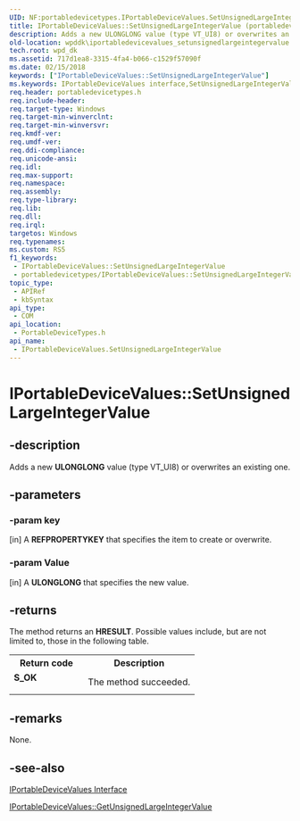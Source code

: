```yaml
---
UID: NF:portabledevicetypes.IPortableDeviceValues.SetUnsignedLargeIntegerValue
title: IPortableDeviceValues::SetUnsignedLargeIntegerValue (portabledevicetypes.h)
description: Adds a new ULONGLONG value (type VT_UI8) or overwrites an existing one.
old-location: wpddk\iportabledevicevalues_setunsignedlargeintegervalue.htm
tech.root: wpd_dk
ms.assetid: 717d1ea8-3315-4fa4-b066-c1529f57090f
ms.date: 02/15/2018
keywords: ["IPortableDeviceValues::SetUnsignedLargeIntegerValue"]
ms.keywords: IPortableDeviceValues interface,SetUnsignedLargeIntegerValue method, IPortableDeviceValues.SetUnsignedLargeIntegerValue, IPortableDeviceValues::SetUnsignedLargeIntegerValue, IPortableDeviceValuesSetUnsignedLargeIntegerValue, SetUnsignedLargeIntegerValue, SetUnsignedLargeIntegerValue method, SetUnsignedLargeIntegerValue method,IPortableDeviceValues interface, portabledevicetypes/IPortableDeviceValues::SetUnsignedLargeIntegerValue, wpddk.iportabledevicevalues_setunsignedlargeintegervalue
req.header: portabledevicetypes.h
req.include-header: 
req.target-type: Windows
req.target-min-winverclnt: 
req.target-min-winversvr: 
req.kmdf-ver: 
req.umdf-ver: 
req.ddi-compliance: 
req.unicode-ansi: 
req.idl: 
req.max-support: 
req.namespace: 
req.assembly: 
req.type-library: 
req.lib: 
req.dll: 
req.irql: 
targetos: Windows
req.typenames: 
ms.custom: RS5
f1_keywords:
 - IPortableDeviceValues::SetUnsignedLargeIntegerValue
 - portabledevicetypes/IPortableDeviceValues::SetUnsignedLargeIntegerValue
topic_type:
 - APIRef
 - kbSyntax
api_type:
 - COM
api_location:
 - PortableDeviceTypes.h
api_name:
 - IPortableDeviceValues.SetUnsignedLargeIntegerValue
---
```


# IPortableDeviceValues::SetUnsignedLargeIntegerValue


## -description

Adds a new <b>ULONGLONG</b> value (type VT_UI8) or overwrites an existing one.

## -parameters

### -param key 

[in]
A <b>REFPROPERTYKEY</b> that specifies the item to create or overwrite.

### -param Value 

[in]
A <b>ULONGLONG</b> that specifies the new value.

## -returns

The method returns an <b>HRESULT</b>. Possible values include, but are not limited to, those in the following table.

<table>
<tr>
<th>Return code</th>
<th>Description</th>
</tr>
<tr>
<td width="40%">
<dl>
<dt><b>S_OK</b></dt>
</dl>
</td>
<td width="60%">
The method succeeded.

</td>
</tr>
</table>

## -remarks

None.

## -see-also

<a href="https://docs.microsoft.com/windows-hardware/drivers/ddi/portabledevicetypes/nn-portabledevicetypes-iportabledevicevalues">IPortableDeviceValues Interface</a>



<a href="https://docs.microsoft.com/windows-hardware/drivers/ddi/portabledevicetypes/nf-portabledevicetypes-iportabledevicevalues-getunsignedlargeintegervalue">IPortableDeviceValues::GetUnsignedLargeIntegerValue</a>

